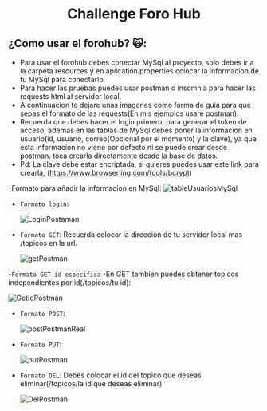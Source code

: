 <h1 align="center"> Challenge Foro Hub </h1>

## ¿Como usar el forohub? :scream_cat:: 
- Para usar el forohub debes conectar MySql al proyecto, solo debes ir a la carpeta resources y en aplication.properties colocar la informacion de tu MySql para conectarlo.
- Para hacer las pruebas puedes usar postman o insomnia para hacer las requests html al servidor local.
- A continuacion te dejare unas imagenes como forma de guia para que sepas el formato de las requests(En mis ejemplos usare postman).
- Recuerda que debes hacer el login primero, para generar el token de acceso, ademas en las tablas de MySql debes poner la informacion en usuario(id, usuario, correo(Opcional por el momento) y la clave),
  ya que esta informacion no viene por defecto ni se puede crear desde postman. toca crearla directamente desde la base de datos.
- Pd: La clave debe estar encriptada, si quieres puedes usar este link para crearla, (https://www.browserling.com/tools/bcrypt)
  
-Formato para añadir la informacion en MySql:
  ![tableUsuariosMySql](https://github.com/user-attachments/assets/574c2683-08ba-4f02-8735-c19e5267c40f)
  
- `Formato login`:
  
  ![LoginPostaman](https://github.com/user-attachments/assets/e87f839f-897d-42c2-b975-25d595d96af5)

- `Formato GET`:
  Recuerda colocar la direccion de tu servidor local mas /topicos en la url.
  
  ![getPostman](https://github.com/user-attachments/assets/aefe14ea-f65e-44d4-a432-b765ffc45a2f)

-`Formato GET id especifica` -En GET tambien puedes obtener topicos independientes por id(/topicos/tu id):

  ![GetIdPostman](https://github.com/user-attachments/assets/41698bd7-2ecd-4afb-9e1b-504ebc3b49dc)

  
- `Formato POST`:
  
  ![postPostmanReal](https://github.com/user-attachments/assets/5e2fd526-ec3a-4d8e-afcf-18907c65d343)

- `Formato PUT`:
  
  ![putPostman](https://github.com/user-attachments/assets/da378440-e06f-4520-b76c-6946ade12ddc)

- `Formato DEL`:
  Debes colocar el id del topico que deseas eliminar(/topicos/la id que deseas eliminar)
  
  ![DelPostman](https://github.com/user-attachments/assets/b6701207-079c-4b1e-a40d-8e6b00d362a4)



